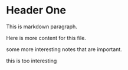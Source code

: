 # Header One

This is markdown paragraph.

Here is more content for this file.

some more interesting notes that are important.

this is too interesting 

